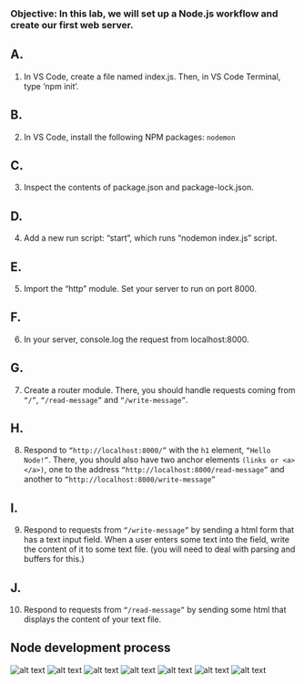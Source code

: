 ### Objective: In this lab, we will set up a Node.js workflow and create our first web server.

## A.
1. In VS Code, create a file named index.js. Then, in VS Code Terminal, type ‘npm init’.

## B.
2. In VS Code, install the following NPM packages:  `nodemon`

## C.
3. Inspect the contents of package.json and package-lock.json.

## D.
4. Add a new run script: “start”, which runs “nodemon index.js” script.

## E.
5. Import the “http” module. Set your server to run on port 8000.

## F.
6. In your server, console.log the request from localhost:8000. 

## G.
7. Create a router module. There, you should handle requests coming from `“/”`, `“/read-message”` and `“/write-message”`.

## H.
8. Respond to ``“http://localhost:8000/”`` with the ``h1`` element, ``“Hello Node!”``. There, you should also have two anchor elements ``(links or <a></a>)``, one to the address ``“http://localhost:8000/read-message”`` and another to ``“http://localhost:8000/write-message”``

## I.
9. Respond to requests from ``“/write-message”`` by sending a html form that has a text input field. When a user enters some text into the field, write the content of it to some text file. (you will need to deal with parsing and buffers for this.)

## J.
10. Respond to requests from ``“/read-message”`` by sending some html that displays the content of your text file.

## Node development process

![alt text](./assets/node-lab-2.1.png "image")
![alt text](./assets/node-lab2.png "image")
![alt text](./assets/router1.png "image")
![alt text](./assets/routerss.png "image")
![alt text](./assets/post-write-msm.png "image")
![alt text](./assets/form.png "image")
![alt text](./assets/response.png "image")